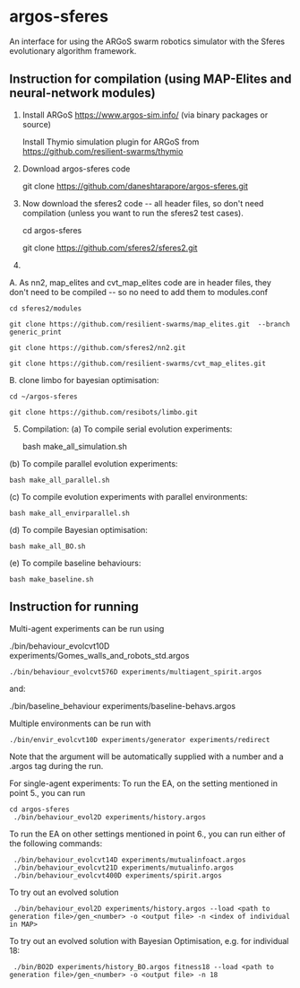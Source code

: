 argos-sferes
=======

An interface for using the ARGoS swarm robotics simulator with the Sferes evolutionary algorithm framework.


Instruction for compilation (using MAP-Elites and neural-network modules)
-------------

1. Install ARGoS https://www.argos-sim.info/ (via binary packages or source)

   Install Thymio simulation plugin for ARGoS from https://github.com/resilient-swarms/thymio

2. Download argos-sferes code

    git clone https://github.com/daneshtarapore/argos-sferes.git


3. Now download the sferes2 code -- all header files, so don't need compilation (unless you want to run the sferes2 test cases).

    cd argos-sferes

    git clone https://github.com/sferes2/sferes2.git 


4. 
A. As nn2, map_elites and cvt_map_elites code are in header files, they don't need to be compiled -- so no need to add them to modules.conf

    cd sferes2/modules

    git clone https://github.com/resilient-swarms/map_elites.git  --branch generic_print

    git clone https://github.com/sferes2/nn2.git
    
    git clone https://github.com/resilient-swarms/cvt_map_elites.git 
   
B. clone limbo for bayesian optimisation:

    cd ~/argos-sferes
    
    git clone https://github.com/resibots/limbo.git
    

5. Compilation:
(a) To compile serial evolution experiments:
   
    bash make_all_simulation.sh

(b) To compile parallel evolution experiments:
    
    bash make_all_parallel.sh

(c) To compile evolution experiments with parallel environments:

    bash make_all_envirparallel.sh

(d) To compile Bayesian optimisation:

    bash make_all_BO.sh

(e) To compile baseline behaviours:

    bash make_baseline.sh


Instruction for running
-------------




Multi-agent experiments can be run using 
   
   ./bin/behaviour_evolcvt10D experiments/Gomes_walls_and_robots_std.argos

    
    ./bin/behaviour_evolcvt576D experiments/multiagent_spirit.argos

and:

   ./bin/baseline_behaviour experiments/baseline-behavs.argos

Multiple environments can be run with 

    ./bin/envir_evolcvt10D experiments/generator experiments/redirect

Note that the argument will be automatically supplied with a number and a .argos tag during the run.



For single-agent experiments:
To run the EA, on the setting mentioned in point 5., you can run

    cd argos-sferes
     ./bin/behaviour_evol2D experiments/history.argos

To run the EA on other settings mentioned in point 6., you can run either of the following commands:

     ./bin/behaviour_evolcvt14D experiments/mutualinfoact.argos
     ./bin/behaviour_evolcvt21D experiments/mutualinfo.argos
     ./bin/behaviour_evolcvt400D experiments/spirit.argos

To try out an evolved solution

     ./bin/behaviour_evol2D experiments/history.argos --load <path to generation file>/gen_<number> -o <output file> -n <index of individual in MAP>

To try out an evolved solution with Bayesian Optimisation, e.g. for individual 18:

     ./bin/BO2D experiments/history_BO.argos fitness18 --load <path to generation file>/gen_<number> -o <output file> -n 18
